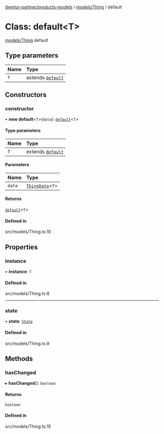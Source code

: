 [@entur-partner/products-models](../README.md) / [models/Thing](../modules/models_Thing.md) / default

# Class: default\<T\>

[models/Thing](../modules/models_Thing.md).default

## Type parameters

| Name | Type |
| :------ | :------ |
| `T` | extends [`default`](models_BaseModel.default.md) |

## Constructors

### constructor

• **new default**\<`T`\>(`data`): [`default`](models_Thing.default.md)\<`T`\>

#### Type parameters

| Name | Type |
| :------ | :------ |
| `T` | extends [`default`](models_BaseModel.default.md) |

#### Parameters

| Name | Type |
| :------ | :------ |
| `data` | [`ThingData`](../interfaces/types_interfaces.ThingData.md)\<`T`\> |

#### Returns

[`default`](models_Thing.default.md)\<`T`\>

#### Defined in

src/models/Thing.ts:10

## Properties

### instance

• **instance**: `T`

#### Defined in

src/models/Thing.ts:8

___

### state

• **state**: [`State`](../enums/types_enums.State.md)

#### Defined in

src/models/Thing.ts:9

## Methods

### hasChanged

▸ **hasChanged**(): `boolean`

#### Returns

`boolean`

#### Defined in

src/models/Thing.ts:15
